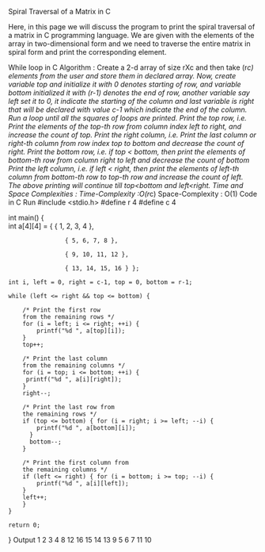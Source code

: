 Spiral Traversal of a Matrix in C
 

Here, in this page we will discuss the program to print the spiral traversal of a matrix in C programming language. We are given with the elements of the array in two-dimensional form and we need to traverse the entire matrix in spiral form and print the corresponding element.

While loop in C
Algorithm :
Create a 2-d array of size rXc and then take (r*c) elements from the user and store them in declared array.
Now, create variable top and initialize it with 0 denotes starting of row, and variable bottom initialized it with (r-1) denotes the end of row, another variable say left set it to 0, it indicate the starting of the column and last variable is right that will be declared with value c-1 which indicate the end of the column.
Run a loop until all the squares of loops are printed.
Print the top row, i.e. Print the elements of the top-th row from column index left to right, and increase the count of top.
Print the right column, i.e. Print the last column or right-th column from row index top to bottom and decrease the count of right.
Print the bottom row, i.e. if top < bottom, then print the elements of bottom-th row from column right to left and decrease the count of bottom
Print the left column, i.e. if left < right, then print the elements of left-th column from bottom-th row to top-th row and increase the count of left.
The above printing will continue till top<bottom and left<right.
Time and Space Complexities :
Time-Complexity :O(r*c)
Space-Complexity : O(1)
Code in C
Run
#include <stdio.h>
#define r 4
#define c 4

int main()
{   
    int a[4][4] = { { 1, 2, 3, 4 },

                    { 5, 6, 7, 8 },

                    { 9, 10, 11, 12 },

                    { 13, 14, 15, 16 } };

    int i, left = 0, right = c-1, top = 0, bottom = r-1;

    while (left <= right && top <= bottom) {

        /* Print the first row
        from the remaining rows */
        for (i = left; i <= right; ++i) {
            printf("%d ", a[top][i]);
        }
        top++;

        /* Print the last column
        from the remaining columns */
        for (i = top; i <= bottom; ++i) {
         printf("%d ", a[i][right]);
        }
        right--;
    
        /* Print the last row from
        the remaining rows */
        if (top <= bottom) { for (i = right; i >= left; --i) {
            printf("%d ", a[bottom][i]);
          }
          bottom--;
        }
    
        /* Print the first column from
        the remaining columns */
        if (left <= right) { for (i = bottom; i >= top; --i) {
            printf("%d ", a[i][left]);
        }
        left++;
        }
    }
    
    return 0;
}
Output
1 2 3 4 8 12 16 15 14 13 9 5 6 7 11 10
